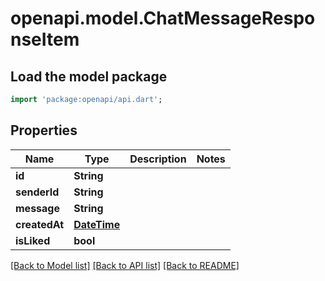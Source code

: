 # openapi.model.ChatMessageResponseItem

## Load the model package
```dart
import 'package:openapi/api.dart';
```

## Properties
Name | Type | Description | Notes
------------ | ------------- | ------------- | -------------
**id** | **String** |  | 
**senderId** | **String** |  | 
**message** | **String** |  | 
**createdAt** | [**DateTime**](DateTime.md) |  | 
**isLiked** | **bool** |  | 

[[Back to Model list]](../README.md#documentation-for-models) [[Back to API list]](../README.md#documentation-for-api-endpoints) [[Back to README]](../README.md)


